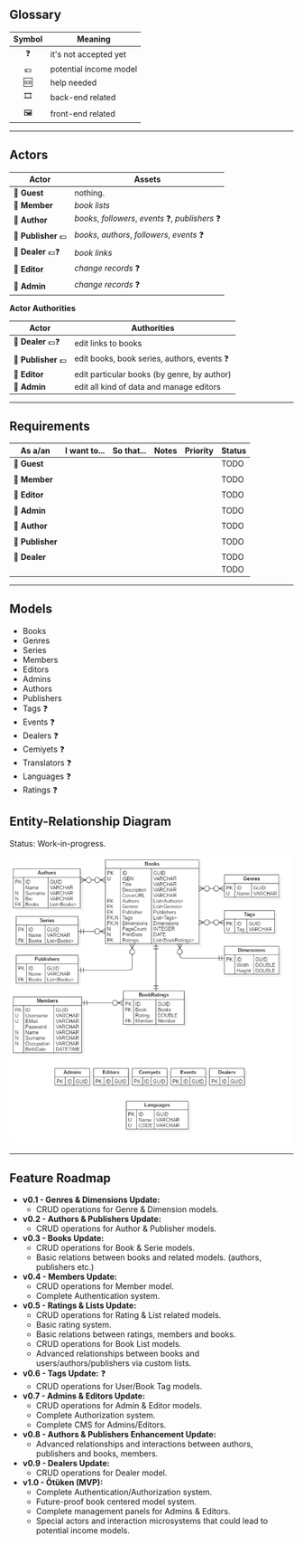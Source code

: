 ## Glossary

| Symbol | Meaning |
|:-:|--|
| ❓ | it's not accepted yet |
| 💶 | potential income model |
| 🆘 | help needed |
| 🎞️ | back-end related |
| 🖼️ | front-end related |

---

## Actors

| Actor | Assets |
|--|--|
| 👻 **Guest** | nothing. |
| 👤 **Member** | *book lists* |
| 👤 **Author** | *books*, *followers*, *events* ❓, *publishers* ❓ |
| 👥 **Publisher** 💶 | *books*, *authors*, *followers*, *events* ❓ |
| 👥 **Dealer** 💶❓ | *book links* |
| 👥 **Editor** | *change records* ❓ |
| 👥 **Admin** | *change records* ❓ |

**Actor Authorities**

| Actor | Authorities |
|--|--|
| 👥 **Dealer** 💶❓ | edit links to books |
| 👥 **Publisher** 💶 | edit books, book series, authors, events ❓ |
| 👥 **Editor** | edit particular books (by genre, by author) |
| 👥 **Admin** | edit all kind of data and manage editors |

---

## Requirements

| As a/an | I want to... | So that... | Notes | Priority | Status |
|--|--|--|--|--|--|
| 👻 **Guest** |   |   |   |   | TODO |
|   |   |   |   |   |   |
| 👤 **Member** |   |   |   |   | TODO |
|   |   |   |   |   |   |
| 👥 **Editor** |   |   |   |   | TODO |
|   |   |   |   |   |   |
| 👥 **Admin** |   |   |   |   | TODO |
|   |   |   |   |   |   |
| 👤 **Author** |   |   |   |   | TODO |
|   |   |   |   |   |   |
| 👥 **Publisher** |   |   |   |   | TODO |
|   |   |   |   |   |   |
| 👥 **Dealer** |   |   |   |   | TODO |
|   |   |   |   |   | TODO |

---

## Models

- Books
- Genres
- Series
- Members
- Editors
- Admins
- Authors
- Publishers
- Tags ❓
- Events ❓
- Dealers ❓
- Cemiyets ❓
- Translators ❓
- Languages ❓
- Ratings ❓

## Entity-Relationship Diagram

Status: Work-in-progress.

![Work-in-progress Entity-Relationship Diagram](img/ERD.png "Work-in-progress Entity-Relationship Diagram")

---

## Feature Roadmap

- **v0.1 - Genres & Dimensions Update:**
    - CRUD operations for Genre & Dimension models.
- **v0.2 - Authors & Publishers Update:**
    - CRUD operations for Author & Publisher models.
- **v0.3 - Books Update:**
    - CRUD operations for Book & Serie models.
    - Basic relations between books and related models. (authors, publishers etc.)
- **v0.4 - Members Update:**
    - CRUD operations for Member model.
    - Complete Authentication system.
- **v0.5 - Ratings & Lists Update:**
    - CRUD operations for Rating & List related models.
    - Basic rating system.
    - Basic relations between ratings, members and books.
    - CRUD operations for Book List models.
    - Advanced relationships between books and users/authors/publishers via custom lists.
- **v0.6 - Tags Update:** ❓
    - CRUD operations for User/Book Tag models.
- **v0.7 - Admins & Editors Update:**
    - CRUD operations for Admin & Editor models.
    - Complete Authorization system.
    - Complete CMS for Admins/Editors.
- **v0.8 - Authors & Publishers Enhancement Update:**
    - Advanced relationships and interactions between authors, publishers and books, members.
- **v0.9 - Dealers Update:**
    - CRUD operations for Dealer model.
- **v1.0 - Ötüken (MVP):**
    - Complete Authentication/Authorization system.
    - Future-proof book centered model system.
    - Complete management panels for Admins & Editors.
    - Special actors and interaction microsystems that could lead to potential income models.
